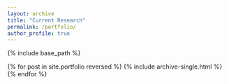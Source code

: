 ```yaml
---
layout: archive
title: "Current Research"
permalink: /portfolio/
author_profile: true
---
```



{% include base_path %}

{% for post in site.portfolio reversed %}
  {% include archive-single.html %}
{% endfor %}

